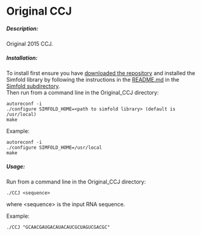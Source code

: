 # Original CCJ    

##### Description:    
Original 2015 CCJ.    

##### Installation:     
To install first ensure you have [downloaded the repository](https://github.com/HosnaJabbari/CCJ/archive/master.zip) and installed the Simfold library by following the instructions in the [README.md](https://github.com/HosnaJabbari/CCJ/tree/master/simfold#simfold) in the [Simfold subdirectory](https://github.com/HosnaJabbari/CCJ/tree/master/simfold).      
Then run from a command line in the Original_CCJ directory: 
```
autoreconf -i   
./configure SIMFOLD_HOME=<path to simfold library> (default is /usr/local)   
make  
```
Example: 
```
autoreconf -i   
./configure SIMFOLD_HOME=/usr/local  
make  
```
##### Usage:   
Run from a command line in the Original_CCJ directory:
```
./CCJ <sequence>     
```
where \<sequence> is the input RNA sequence.  

Example: 
```
./CCJ "GCAACGAUGACAUACAUCGCUAGUCGACGC"    
```
